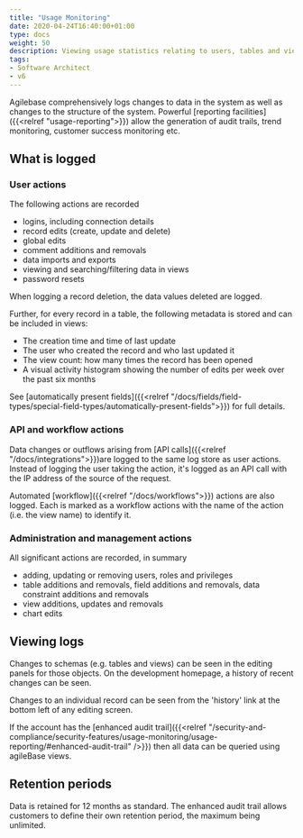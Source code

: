 ```yaml
---
title: "Usage Monitoring"
date: 2020-04-24T16:40:00+01:00
type: docs
weight: 50
description: Viewing usage statistics relating to users, tables and views
tags:
- Software Architect
- v6
---
```

Agilebase comprehensively logs changes to data in the system as well as changes to the structure of the system. Powerful [reporting facilities]({{<relref "usage-reporting">}}) allow the generation of audit trails, trend monitoring, customer success monitoring etc.

## What is logged
### User actions
The following actions are recorded
* logins, including connection details
* record edits (create, update and delete)
* global edits
* comment additions and removals
* data imports and exports
* viewing and searching/filtering data in views
* password resets

When logging a record deletion, the data values deleted are logged.

Further, for every record in a table, the following metadata is stored and can be included in views:
* The creation time and time of last update
* The user who created the record and who last updated it
* The view count: how many times the record has been opened
* A visual activity histogram showing the number of edits per week over the past six months

See [automatically present fields]({{<relref "/docs/fields/field-types/special-field-types/automatically-present-fields">}}) for full details.

### API and workflow actions
Data changes or outflows arising from [API calls]({{<relref "/docs/integrations">}})are logged to the same log store as user actions. Instead of logging the user taking the action, it's logged as an API call with the IP address of the source of the request.

Automated [workflow]({{<relref "/docs/workflows">}}) actions are also logged. Each is marked as a workflow actions with the name of the action (i.e. the view name) to identify it.

### Administration and management actions
All significant actions are recorded, in summary
* adding, updating or removing users, roles and privileges
* table additions and removals, field additions and removals, data constraint additions and removals
* view additions, updates and removals
* chart edits

## Viewing logs
Changes to schemas (e.g. tables and views) can be seen in the editing panels for those objects. On the development homepage, a history of recent changes can be seen.

Changes to an individual record can be seen from the 'history' link at the bottom left of any editing screen.

If the account has the [enhanced audit trail]({{<relref "/security-and-compliance/security-features/usage-monitoring/usage-reporting/#enhanced-audit-trail" />}}) then all data can be queried using agileBase views.

## Retention periods
Data is retained for 12 months as standard. The enhanced audit trail allows customers to define their own retention period, the maximum being unlimited.
